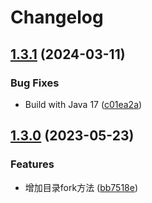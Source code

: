 # Changelog

## [1.3.1](https://github.com/AtlasXV/disk-cache/compare/v1.3.0...v1.3.1) (2024-03-11)


### Bug Fixes

* Build with Java 17 ([c01ea2a](https://github.com/AtlasXV/disk-cache/commit/c01ea2ab234c34e0a7852458d0abff18e52a7396))

## [1.3.0](https://github.com/AtlasXV/disk-cache/compare/v1.2.5...v1.3.0) (2023-05-23)


### Features

* 增加目录fork方法 ([bb7518e](https://github.com/AtlasXV/disk-cache/commit/bb7518e9ab6e02e9fdaf515bb4de61e663ec7996))
